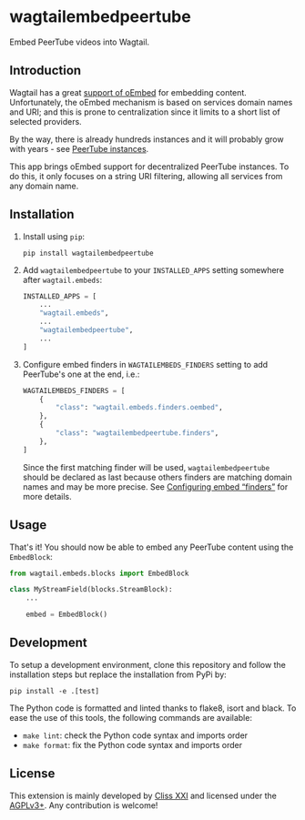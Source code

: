 # wagtailembedpeertube

Embed PeerTube videos into Wagtail.

## Introduction

Wagtail has a great [support of oEmbed][1] for embedding content. Unfortunately,
the oEmbed mechanism is based on services domain names and URI; and this is prone
to centralization since it limits to a short list of selected providers.

By the way, there is already hundreds instances and it will probably grow with
years - see [PeerTube instances](https://instances.joinpeertube.org).

This app brings oEmbed support for decentralized PeerTube instances. To do this,
it only focuses on a string URI filtering, allowing all services from any domain
name.

## Installation

1. Install using ``pip``:

   ```shell
   pip install wagtailembedpeertube
   ```

2. Add ``wagtailembedpeertube`` to your ``INSTALLED_APPS`` setting somewhere
   after ``wagtail.embeds``:

   ```python
   INSTALLED_APPS = [
       ...
       "wagtail.embeds",
       ...
       "wagtailembedpeertube",
       ...
   ]
   ```

3. Configure embed finders in ``WAGTAILEMBEDS_FINDERS`` setting to add PeerTube's
   one at the end, i.e.:

   ```python
   WAGTAILEMBEDS_FINDERS = [
       {
           "class": "wagtail.embeds.finders.oembed",
       },
       {
           "class": "wagtailembedpeertube.finders",
       },
   ]
   ```

   Since the first matching finder will be used, ``wagtailembedpeertube`` should
   be declared as last because others finders are matching domain names and may
   be more precise. See [Configuring embed “finders”][2] for more details.

## Usage

That's it! You should now be able to embed any PeerTube content using the
``EmbedBlock``:

```python
from wagtail.embeds.blocks import EmbedBlock

class MyStreamField(blocks.StreamBlock):
    ...

    embed = EmbedBlock()
```

## Development

To setup a development environment, clone this repository and follow the
installation steps but replace the installation from PyPi by:

```shell
pip install -e .[test]
```

The Python code is formatted and linted thanks to flake8, isort and black. To
ease the use of this tools, the following commands are available:
- `make lint`: check the Python code syntax and imports order
- `make format`: fix the Python code syntax and imports order

## License

This extension is mainly developed by [Cliss XXI](https://www.cliss21.com) and
licensed under the [AGPLv3+](LICENSE). Any contribution is welcome!

[1]: http://docs.wagtail.io/en/stable/advanced_topics/embeds.html
[2]: http://docs.wagtail.io/en/stable/advanced_topics/embeds.html#configuring-embed-finders
